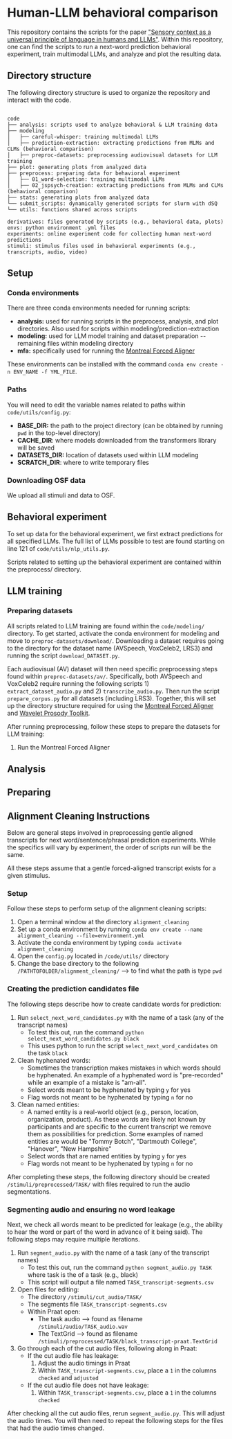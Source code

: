 # Human-LLM behavioral comparison

This repository contains the scripts for the paper ["Sensory context as a universal principle of language in humans and LLMs"](https://osf.io/preprints/psyarxiv/nz5eg_v1?view_only=). Within this repository, one can find the scripts to run a next-word prediction behavioral experiment, train multimodal LLMs, and analyze and plot the resulting data.

## Directory structure

The following directory structure is used to organize the repository and interact with the code.

```

code
├── analysis: scripts used to analyze behavioral & LLM training data
├── modeling
│   ├── careful-whisper: training multimodal LLMs
│   ├── prediction-extraction: extracting predictions from MLMs and CLMs (behavioral comparison)
│   ├── preproc-datasets: preprocessing audiovisual datasets for LLM training
├── plot: generating plots from analyzed data 
├── preprocess: preparing data for behavioral experiment
│   ├── 01_word-selection: training multimodal LLMs
│   ├── 02_jspsych-creation: extracting predictions from MLMs and CLMs (behavioral comparison)
├── stats: generating plots from analyzed data 
└── submit_scripts: dynamically generated scripts for slurm with dSQ
└── utils: functions shared across scripts

derivatives: files generated by scripts (e.g., behavioral data, plots) 
envs: python environment .yml files
experiments: online experiment code for collecting human next-word predictions
stimuli: stimulus files used in behavioral experiments (e.g., transcripts, audio, video)

```

## Setup

### Conda environments

There are three conda environments needed for running scripts:
- **analysis:** used for running scripts in the preprocess, analysis, and plot directories. Also used for scripts within modeling/prediction-extraction
- **modeling:** used for LLM model training and dataset preparation -- remaining files within modeling directory
- **mfa:** specifically used for running the [Montreal Forced Aligner](https://montreal-forced-aligner.readthedocs.io/en/v3.0.7/index.html)

These environments can be installed with the command ```conda env create -n ENV_NAME -f YML_FILE```.

### Paths

You will need to edit the variable names related to paths within ```code/utils/config.py```:
- **BASE_DIR:** the path to the project directory (can be obtained by running ```pwd``` in the top-level directory)
- **CACHE_DIR**: where models downloaded from the transformers library will be saved
- **DATASETS_DIR:** location of datasets used within LLM modeling 
- **SCRATCH_DIR**: where to write temporary files

### Downloading OSF data

We upload all stimuli and data to OSF. 

## Behavioral experiment

To set up data for the behavioral experiment, we first extract predictions for all specified LLMs. The full list of LLMs possible to test are found starting on line 121 of ```code/utils/nlp_utils.py```. 



Scripts related to setting up the behavioral experiment are contained within the preprocess/ directory. 

## LLM training

### Preparing datasets

All scripts related to LLM training are found within the ```code/modeling/``` directory. To get started, activate the conda environment for modeling and move to ```preproc-datasets/download/```. Downloading a dataset requires going to the directory for the dataset name (AVSpeech, VoxCeleb2, LRS3) and running the script ```download_DATASET.py```.

Each audiovisual (AV) dataset will then need specific preprocessing steps found within ```preproc-datasets/av/```. Specifically, both AVSpeech and VoxCeleb2 require running the following scripts 1) ```extract_dataset_audio.py``` and 2) ```transcribe_audio.py```. Then run the script ```prepare_corpus.py``` for all datasets (including LRS3). Together, this will set up the directory structure required for using the [Montreal Forced Aligner](https://montreal-forced-aligner.readthedocs.io/en/v3.0.7/index.html) and [Wavelet Prosody Toolkit](https://github.com/asuni/wavelet_prosody_toolkit).

After running preprocessing, follow these steps to prepare the datasets for LLM training:
1) Run the Montreal Forced Aligner 

## Analysis

## Preparing 

## Alignment Cleaning Instructions

Below are general steps involved in preprocessing gentle aligned transcripts for next word/sentence/phrasal prediction experiments. While the specifics will vary by experiment, the order of scripts run will be the same.

All these steps assume that a gentle forced-aligned transcript exists for a given stimulus. 

### Setup

Follow these steps to perform setup of the alignment cleaning scripts:
1. Open a terminal window at the directory `alignment_cleaning` 
2. Set up a conda environment by running `conda env create --name alignment_cleaning --file=environment.yml`
3. Activate the conda environment by typing `conda activate alignment_cleaning`
4. Open the `config.py` located in `/code/utils/` directory
5. Change the base directory to the following `/PATHTOFOLDER/alignment_cleaning/` --> to find what the path is type `pwd`

### Creating the prediction candidates file 

The following steps describe how to create candidate words for prediction:

1. Run `select_next_word_candidates.py` with the name of a task (any of the transcript names)
	- To test this out, run the command `python select_next_word_candidates.py black`
	- This uses python to run the script `select_next_word_candidates` on the task `black`
2. Clean hyphenated words:
	- Sometimes the transcription makes mistakes in which words should be hyphenated. An example of a hyphenated word is "pre-recorded" while an example of a mistake is "am-all".
	- Select words meant to be hyphenated by typing `y` for yes
	- Flag words not meant to be hyphenated by typing `n` for no
3. Clean named entities:
	- A named entity is a real-world object (e.g., person, location, organization, product). As these words are likely not known by participants and are specific to the current transcript we remove them as possibilities for prediction. Some examples of named entities are would be "Tommy Botch", "Dartmouth College", "Hanover", "New Hampshire"
	- Select words that are named entities by typing `y` for yes
	- Flag words not meant to be hyphenated by typing `n` for no

After completing these steps, the following directory should be created `/stimuli/preprocessed/TASK/` with files required to run the audio segmentations.

### Segmenting audio and ensuring no word leakage

Next, we check all words meant to be predicted for leakage (e.g., the ability to hear the word or part of the word in advance of it being said). The following steps may require multiple iterations.

1. Run `segment_audio.py` with the name of a task (any of the transcript names)
	- To test this out, run the command `python segment_audio.py TASK` where task is the of a task (e.g., black)
	- This script will output a file named `TASK_transcript-segments.csv`
2. Open files for editing:
	- The directory `/stimuli/cut_audio/TASK/`
	- The segments file `TASK_transcript-segments.csv`
	- Within Praat open:
		- The task audio --> found as filename `/stimuli/audio/TASK_audio.wav`
		- The TextGrid --> found as filename `/stimuli/preprocessed/TASK/black_transcript-praat.TextGrid`
3. Go through each of the cut audio files, following along in Praat:
	- If the cut audio file has leakage:
		1. Adjust the audio timings in Praat
		2. Within `TASK_transcript-segments.csv`, place a `1` in the columns `checked` and `adjusted`
	- If the cut audio file does not have leakage:
		1. Within `TASK_transcript-segments.csv`, place a `1` in the columns `checked`

After checking all the cut audio files, rerun `segment_audio.py`. This will adjust the audio times. You will then need to repeat the following steps for the files that had the audio times changed.